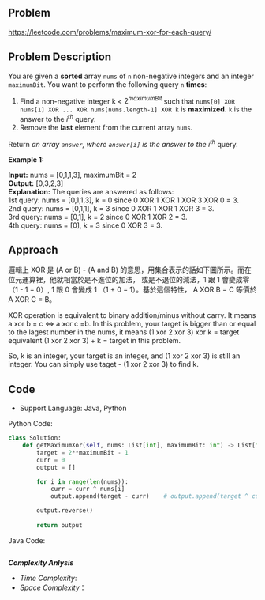 ## Problem

https://leetcode.com/problems/maximum-xor-for-each-query/

## Problem Description

You are given a **sorted** array `nums` of `n` non-negative integers and an integer `maximumBit`. You want to perform the following query `n` **times**:

1. Find a non-negative integer k < $2^{maximumBit}$ such that `nums[0] XOR nums[1] XOR ... XOR nums[nums.length-1] XOR k` is **maximized**. `k` is the answer to the $i^{th}$ query.
2. Remove the **last** element from the current array `nums`.
   
Return *an array `answer`, where `answer[i]` is the answer to the* $i^{th}$ query.

**Example 1:**

**Input:** nums = [0,1,1,3], maximumBit = 2  <br>
**Output:** [0,3,2,3]  <br>
**Explanation:** The queries are answered as follows:  <br>
1st query: nums = [0,1,1,3], k = 0 since 0 XOR 1 XOR 1 XOR 3 XOR 0 = 3.  <br>
2nd query: nums = [0,1,1], k = 3 since 0 XOR 1 XOR 1 XOR 3 = 3.  <br>
3rd query: nums = [0,1], k = 2 since 0 XOR 1 XOR 2 = 3.  <br>
4th query: nums = [0], k = 3 since 0 XOR 3 = 3.



## Approach
邏輯上 XOR 是 (A or B) - (A and B) 的意思，用集合表示的話如下圖所示。而在位元運算裡，他就相當於是不進位的加法，
或是不退位的減法，1 跟 1 會變成零（1 - 1 = 0）, 1 跟 0 會變成 1 （1 + 0 = 1）。基於這個特性， A XOR B = C 等價於 A XOR C = B。

XOR operation is equivalent to binary addition/minus without carry. It means a xor b = c <=> a xor c =b.
In this problem, your target is bigger than or equal to the lagest number in the nums, it means (1 xor 2 xor 3) xor k = target equivalent (1 xor 2 xor 3) + k = target in this problem.

So, k is an integer, your target is an integer, and (1 xor 2 xor 3) is still an integer. You can simply use taget - (1 xor 2 xor 3) to find k.

## Code

- Support Language: Java, Python

Python Code:

```py
class Solution:
    def getMaximumXor(self, nums: List[int], maximumBit: int) -> List[int]:
        target = 2**maximumBit - 1
        curr = 0
        output = []

        for i in range(len(nums)):
            curr = curr ^ nums[i]
            output.append(target - curr)    # output.append(target ^ curr)

        output.reverse()
        
        return output
```

Java Code:

```

```

**_Complexity Anlysis_**

- _Time Complexity_: 
- _Space Complexity_：

